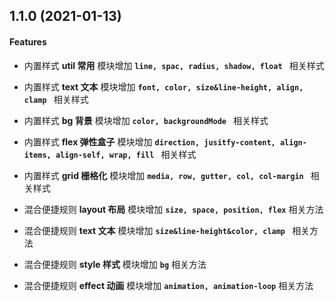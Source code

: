 ## 1.1.0 (2021-01-13)

 #### Features

- 内置样式 __util 常用__ 模块增加 __`line, spac, radius, shadow, float `__ 相关样式
- 内置样式 __text 文本__ 模块增加 __`font, color, size&line-height, align, clamp `__ 相关样式
- 内置样式 __bg 背景__ 模块增加 __`color, backgroundMode `__ 相关样式
- 内置样式 __flex 弹性盒子__ 模块增加 __`direction, jusitfy-content, align-items, align-self, wrap, fill `__ 相关样式
- 内置样式 __grid 栅格化__ 模块增加 __`media, row, gutter, col, col-margin `__ 相关样式

- 混合便捷规则 __layout 布局__ 模块增加 __`size, space, position, flex`__ 相关方法
- 混合便捷规则 __text 文本__ 模块增加 __`size&line-height&color, clamp `__ 相关方法
- 混合便捷规则 __style 样式__ 模块增加 __`bg`__ 相关方法
- 混合便捷规则 __effect 动画__ 模块增加 __`animation, animation-loop`__ 相关方法
